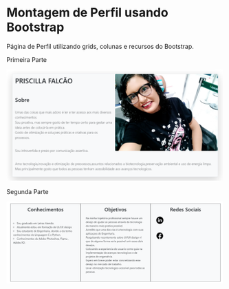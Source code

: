 # Montagem de Perfil usando Bootstrap

Página de Perfil utilizando grids, colunas e recursos do Bootstrap.

Primeira Parte

![alt text](./img/Perfil.html.png)

Segunda Parte

![alt text](./img/Perfil.html2.png)